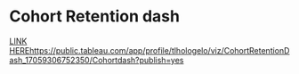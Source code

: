 # Cohort Retention dash

[LINK HERE]()https://public.tableau.com/app/profile/tlhologelo/viz/CohortRetentionDash_17059306752350/Cohortdash?publish=yes

